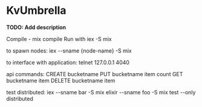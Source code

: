 # KvUmbrella

**TODO: Add description**

Compile - mix compile
Run with iex -S mix

to spawn nodes:
iex --sname {node-name} -S mix

to interface with application:
telnet 127.0.0.1 4040

api commands:
    CREATE bucketname
    PUT bucketname item count
    GET bucketname item
    DELETE bucketname item

test distributed:
    iex --sname bar -S mix
    elixir --sname foo -S mix test --only distributed



